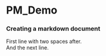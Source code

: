 # PM_Demo

### Creating a markdown document

First line with two spaces after.  
And the next line.

